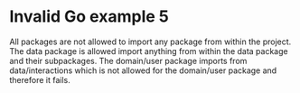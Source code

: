 # Invalid Go example 5

All packages are not allowed to import any package from within the project. The
data package is allowed import anything from within the data package and their
subpackages. The domain/user package imports from data/interactions which is not
allowed for the domain/user package and therefore it fails.
